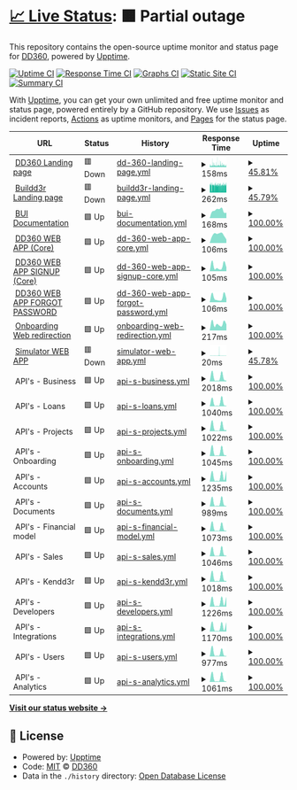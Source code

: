 # [📈 Live Status](https://demo.upptime.js.org): <!--live status--> **🟧 Partial outage**

This repository contains the open-source uptime monitor and status page for [DD360](https://dd360.mx), powered by [Upptime](https://github.com/upptime/upptime).

[![Uptime CI](https://github.com/dd3tech/status_page/workflows/Uptime%20CI/badge.svg)](https://github.com/dd3tech/status_page/actions?query=workflow%3A%22Uptime+CI%22)
[![Response Time CI](https://github.com/dd3tech/status_page/workflows/Response%20Time%20CI/badge.svg)](https://github.com/dd3tech/status_page/actions?query=workflow%3A%22Response+Time+CI%22)
[![Graphs CI](https://github.com/dd3tech/status_page/workflows/Graphs%20CI/badge.svg)](https://github.com/dd3tech/status_page/actions?query=workflow%3A%22Graphs+CI%22)
[![Static Site CI](https://github.com/dd3tech/status_page/workflows/Static%20Site%20CI/badge.svg)](https://github.com/dd3tech/status_page/actions?query=workflow%3A%22Static+Site+CI%22)
[![Summary CI](https://github.com/dd3tech/status_page/workflows/Summary%20CI/badge.svg)](https://github.com/dd3tech/status_page/actions?query=workflow%3A%22Summary+CI%22)

With [Upptime](https://upptime.js.org), you can get your own unlimited and free uptime monitor and status page, powered entirely by a GitHub repository. We use [Issues](https://github.com/dd3tech/status_page/issues) as incident reports, [Actions](https://github.com/dd3tech/status_page/actions) as uptime monitors, and [Pages](https://demo.upptime.js.org) for the status page.

<!--start: status pages-->
<!-- This summary is generated by Upptime (https://github.com/upptime/upptime) -->
<!-- Do not edit this manually, your changes will be overwritten -->
<!-- prettier-ignore -->
| URL | Status | History | Response Time | Uptime |
| --- | ------ | ------- | ------------- | ------ |
| <img alt="" src="https://icons.duckduckgo.com/ip3/dd360.mx.ico" height="13"> [DD360 Landing page](https://dd360.mx) | 🟥 Down | [dd-360-landing-page.yml](https://github.com/dd3tech/status-page/commits/HEAD/history/dd-360-landing-page.yml) | <details><summary><img alt="Response time graph" src="./graphs/dd-360-landing-page/response-time-week.png" height="20"> 158ms</summary><br><a href="https://status.dd360.mx/history/dd-360-landing-page"><img alt="Response time 138" src="https://img.shields.io/endpoint?url=https%3A%2F%2Fraw.githubusercontent.com%2Fdd3tech%2Fstatus-page%2FHEAD%2Fapi%2Fdd-360-landing-page%2Fresponse-time.json"></a><br><a href="https://status.dd360.mx/history/dd-360-landing-page"><img alt="24-hour response time 163" src="https://img.shields.io/endpoint?url=https%3A%2F%2Fraw.githubusercontent.com%2Fdd3tech%2Fstatus-page%2FHEAD%2Fapi%2Fdd-360-landing-page%2Fresponse-time-day.json"></a><br><a href="https://status.dd360.mx/history/dd-360-landing-page"><img alt="7-day response time 158" src="https://img.shields.io/endpoint?url=https%3A%2F%2Fraw.githubusercontent.com%2Fdd3tech%2Fstatus-page%2FHEAD%2Fapi%2Fdd-360-landing-page%2Fresponse-time-week.json"></a><br><a href="https://status.dd360.mx/history/dd-360-landing-page"><img alt="30-day response time 147" src="https://img.shields.io/endpoint?url=https%3A%2F%2Fraw.githubusercontent.com%2Fdd3tech%2Fstatus-page%2FHEAD%2Fapi%2Fdd-360-landing-page%2Fresponse-time-month.json"></a><br><a href="https://status.dd360.mx/history/dd-360-landing-page"><img alt="1-year response time 139" src="https://img.shields.io/endpoint?url=https%3A%2F%2Fraw.githubusercontent.com%2Fdd3tech%2Fstatus-page%2FHEAD%2Fapi%2Fdd-360-landing-page%2Fresponse-time-year.json"></a></details> | <details><summary><a href="https://status.dd360.mx/history/dd-360-landing-page">45.81%</a></summary><a href="https://status.dd360.mx/history/dd-360-landing-page"><img alt="All-time uptime 99.32%" src="https://img.shields.io/endpoint?url=https%3A%2F%2Fraw.githubusercontent.com%2Fdd3tech%2Fstatus-page%2FHEAD%2Fapi%2Fdd-360-landing-page%2Fuptime.json"></a><br><a href="https://status.dd360.mx/history/dd-360-landing-page"><img alt="24-hour uptime 22.58%" src="https://img.shields.io/endpoint?url=https%3A%2F%2Fraw.githubusercontent.com%2Fdd3tech%2Fstatus-page%2FHEAD%2Fapi%2Fdd-360-landing-page%2Fuptime-day.json"></a><br><a href="https://status.dd360.mx/history/dd-360-landing-page"><img alt="7-day uptime 45.81%" src="https://img.shields.io/endpoint?url=https%3A%2F%2Fraw.githubusercontent.com%2Fdd3tech%2Fstatus-page%2FHEAD%2Fapi%2Fdd-360-landing-page%2Fuptime-week.json"></a><br><a href="https://status.dd360.mx/history/dd-360-landing-page"><img alt="30-day uptime 87.53%" src="https://img.shields.io/endpoint?url=https%3A%2F%2Fraw.githubusercontent.com%2Fdd3tech%2Fstatus-page%2FHEAD%2Fapi%2Fdd-360-landing-page%2Fuptime-month.json"></a><br><a href="https://status.dd360.mx/history/dd-360-landing-page"><img alt="1-year uptime 98.96%" src="https://img.shields.io/endpoint?url=https%3A%2F%2Fraw.githubusercontent.com%2Fdd3tech%2Fstatus-page%2FHEAD%2Fapi%2Fdd-360-landing-page%2Fuptime-year.json"></a></details>
| <img alt="" src="https://icons.duckduckgo.com/ip3/dd360.mx.ico" height="13"> [Buildd3r Landing page](https://dd360.mx/platform) | 🟥 Down | [buildd3r-landing-page.yml](https://github.com/dd3tech/status-page/commits/HEAD/history/buildd3r-landing-page.yml) | <details><summary><img alt="Response time graph" src="./graphs/buildd3r-landing-page/response-time-week.png" height="20"> 262ms</summary><br><a href="https://status.dd360.mx/history/buildd3r-landing-page"><img alt="Response time 234" src="https://img.shields.io/endpoint?url=https%3A%2F%2Fraw.githubusercontent.com%2Fdd3tech%2Fstatus-page%2FHEAD%2Fapi%2Fbuildd3r-landing-page%2Fresponse-time.json"></a><br><a href="https://status.dd360.mx/history/buildd3r-landing-page"><img alt="24-hour response time 236" src="https://img.shields.io/endpoint?url=https%3A%2F%2Fraw.githubusercontent.com%2Fdd3tech%2Fstatus-page%2FHEAD%2Fapi%2Fbuildd3r-landing-page%2Fresponse-time-day.json"></a><br><a href="https://status.dd360.mx/history/buildd3r-landing-page"><img alt="7-day response time 262" src="https://img.shields.io/endpoint?url=https%3A%2F%2Fraw.githubusercontent.com%2Fdd3tech%2Fstatus-page%2FHEAD%2Fapi%2Fbuildd3r-landing-page%2Fresponse-time-week.json"></a><br><a href="https://status.dd360.mx/history/buildd3r-landing-page"><img alt="30-day response time 261" src="https://img.shields.io/endpoint?url=https%3A%2F%2Fraw.githubusercontent.com%2Fdd3tech%2Fstatus-page%2FHEAD%2Fapi%2Fbuildd3r-landing-page%2Fresponse-time-month.json"></a><br><a href="https://status.dd360.mx/history/buildd3r-landing-page"><img alt="1-year response time 239" src="https://img.shields.io/endpoint?url=https%3A%2F%2Fraw.githubusercontent.com%2Fdd3tech%2Fstatus-page%2FHEAD%2Fapi%2Fbuildd3r-landing-page%2Fresponse-time-year.json"></a></details> | <details><summary><a href="https://status.dd360.mx/history/buildd3r-landing-page">45.79%</a></summary><a href="https://status.dd360.mx/history/buildd3r-landing-page"><img alt="All-time uptime 99.32%" src="https://img.shields.io/endpoint?url=https%3A%2F%2Fraw.githubusercontent.com%2Fdd3tech%2Fstatus-page%2FHEAD%2Fapi%2Fbuildd3r-landing-page%2Fuptime.json"></a><br><a href="https://status.dd360.mx/history/buildd3r-landing-page"><img alt="24-hour uptime 22.56%" src="https://img.shields.io/endpoint?url=https%3A%2F%2Fraw.githubusercontent.com%2Fdd3tech%2Fstatus-page%2FHEAD%2Fapi%2Fbuildd3r-landing-page%2Fuptime-day.json"></a><br><a href="https://status.dd360.mx/history/buildd3r-landing-page"><img alt="7-day uptime 45.79%" src="https://img.shields.io/endpoint?url=https%3A%2F%2Fraw.githubusercontent.com%2Fdd3tech%2Fstatus-page%2FHEAD%2Fapi%2Fbuildd3r-landing-page%2Fuptime-week.json"></a><br><a href="https://status.dd360.mx/history/buildd3r-landing-page"><img alt="30-day uptime 87.53%" src="https://img.shields.io/endpoint?url=https%3A%2F%2Fraw.githubusercontent.com%2Fdd3tech%2Fstatus-page%2FHEAD%2Fapi%2Fbuildd3r-landing-page%2Fuptime-month.json"></a><br><a href="https://status.dd360.mx/history/buildd3r-landing-page"><img alt="1-year uptime 98.96%" src="https://img.shields.io/endpoint?url=https%3A%2F%2Fraw.githubusercontent.com%2Fdd3tech%2Fstatus-page%2FHEAD%2Fapi%2Fbuildd3r-landing-page%2Fuptime-year.json"></a></details>
| <img alt="" src="https://icons.duckduckgo.com/ip3/bui.dd360.mx.ico" height="13"> [BUI Documentation](https://bui.dd360.mx) | 🟩 Up | [bui-documentation.yml](https://github.com/dd3tech/status-page/commits/HEAD/history/bui-documentation.yml) | <details><summary><img alt="Response time graph" src="./graphs/bui-documentation/response-time-week.png" height="20"> 168ms</summary><br><a href="https://status.dd360.mx/history/bui-documentation"><img alt="Response time 213" src="https://img.shields.io/endpoint?url=https%3A%2F%2Fraw.githubusercontent.com%2Fdd3tech%2Fstatus-page%2FHEAD%2Fapi%2Fbui-documentation%2Fresponse-time.json"></a><br><a href="https://status.dd360.mx/history/bui-documentation"><img alt="24-hour response time 200" src="https://img.shields.io/endpoint?url=https%3A%2F%2Fraw.githubusercontent.com%2Fdd3tech%2Fstatus-page%2FHEAD%2Fapi%2Fbui-documentation%2Fresponse-time-day.json"></a><br><a href="https://status.dd360.mx/history/bui-documentation"><img alt="7-day response time 168" src="https://img.shields.io/endpoint?url=https%3A%2F%2Fraw.githubusercontent.com%2Fdd3tech%2Fstatus-page%2FHEAD%2Fapi%2Fbui-documentation%2Fresponse-time-week.json"></a><br><a href="https://status.dd360.mx/history/bui-documentation"><img alt="30-day response time 165" src="https://img.shields.io/endpoint?url=https%3A%2F%2Fraw.githubusercontent.com%2Fdd3tech%2Fstatus-page%2FHEAD%2Fapi%2Fbui-documentation%2Fresponse-time-month.json"></a><br><a href="https://status.dd360.mx/history/bui-documentation"><img alt="1-year response time 220" src="https://img.shields.io/endpoint?url=https%3A%2F%2Fraw.githubusercontent.com%2Fdd3tech%2Fstatus-page%2FHEAD%2Fapi%2Fbui-documentation%2Fresponse-time-year.json"></a></details> | <details><summary><a href="https://status.dd360.mx/history/bui-documentation">100.00%</a></summary><a href="https://status.dd360.mx/history/bui-documentation"><img alt="All-time uptime 99.99%" src="https://img.shields.io/endpoint?url=https%3A%2F%2Fraw.githubusercontent.com%2Fdd3tech%2Fstatus-page%2FHEAD%2Fapi%2Fbui-documentation%2Fuptime.json"></a><br><a href="https://status.dd360.mx/history/bui-documentation"><img alt="24-hour uptime 100.00%" src="https://img.shields.io/endpoint?url=https%3A%2F%2Fraw.githubusercontent.com%2Fdd3tech%2Fstatus-page%2FHEAD%2Fapi%2Fbui-documentation%2Fuptime-day.json"></a><br><a href="https://status.dd360.mx/history/bui-documentation"><img alt="7-day uptime 100.00%" src="https://img.shields.io/endpoint?url=https%3A%2F%2Fraw.githubusercontent.com%2Fdd3tech%2Fstatus-page%2FHEAD%2Fapi%2Fbui-documentation%2Fuptime-week.json"></a><br><a href="https://status.dd360.mx/history/bui-documentation"><img alt="30-day uptime 100.00%" src="https://img.shields.io/endpoint?url=https%3A%2F%2Fraw.githubusercontent.com%2Fdd3tech%2Fstatus-page%2FHEAD%2Fapi%2Fbui-documentation%2Fuptime-month.json"></a><br><a href="https://status.dd360.mx/history/bui-documentation"><img alt="1-year uptime 100.00%" src="https://img.shields.io/endpoint?url=https%3A%2F%2Fraw.githubusercontent.com%2Fdd3tech%2Fstatus-page%2FHEAD%2Fapi%2Fbui-documentation%2Fuptime-year.json"></a></details>
| <img alt="" src="https://icons.duckduckgo.com/ip3/app.dd360.mx.ico" height="13"> [DD360 WEB APP (Core)](https://app.dd360.mx) | 🟩 Up | [dd-360-web-app-core.yml](https://github.com/dd3tech/status-page/commits/HEAD/history/dd-360-web-app-core.yml) | <details><summary><img alt="Response time graph" src="./graphs/dd-360-web-app-core/response-time-week.png" height="20"> 106ms</summary><br><a href="https://status.dd360.mx/history/dd-360-web-app-core"><img alt="Response time 123" src="https://img.shields.io/endpoint?url=https%3A%2F%2Fraw.githubusercontent.com%2Fdd3tech%2Fstatus-page%2FHEAD%2Fapi%2Fdd-360-web-app-core%2Fresponse-time.json"></a><br><a href="https://status.dd360.mx/history/dd-360-web-app-core"><img alt="24-hour response time 99" src="https://img.shields.io/endpoint?url=https%3A%2F%2Fraw.githubusercontent.com%2Fdd3tech%2Fstatus-page%2FHEAD%2Fapi%2Fdd-360-web-app-core%2Fresponse-time-day.json"></a><br><a href="https://status.dd360.mx/history/dd-360-web-app-core"><img alt="7-day response time 106" src="https://img.shields.io/endpoint?url=https%3A%2F%2Fraw.githubusercontent.com%2Fdd3tech%2Fstatus-page%2FHEAD%2Fapi%2Fdd-360-web-app-core%2Fresponse-time-week.json"></a><br><a href="https://status.dd360.mx/history/dd-360-web-app-core"><img alt="30-day response time 117" src="https://img.shields.io/endpoint?url=https%3A%2F%2Fraw.githubusercontent.com%2Fdd3tech%2Fstatus-page%2FHEAD%2Fapi%2Fdd-360-web-app-core%2Fresponse-time-month.json"></a><br><a href="https://status.dd360.mx/history/dd-360-web-app-core"><img alt="1-year response time 113" src="https://img.shields.io/endpoint?url=https%3A%2F%2Fraw.githubusercontent.com%2Fdd3tech%2Fstatus-page%2FHEAD%2Fapi%2Fdd-360-web-app-core%2Fresponse-time-year.json"></a></details> | <details><summary><a href="https://status.dd360.mx/history/dd-360-web-app-core">100.00%</a></summary><a href="https://status.dd360.mx/history/dd-360-web-app-core"><img alt="All-time uptime 100.00%" src="https://img.shields.io/endpoint?url=https%3A%2F%2Fraw.githubusercontent.com%2Fdd3tech%2Fstatus-page%2FHEAD%2Fapi%2Fdd-360-web-app-core%2Fuptime.json"></a><br><a href="https://status.dd360.mx/history/dd-360-web-app-core"><img alt="24-hour uptime 100.00%" src="https://img.shields.io/endpoint?url=https%3A%2F%2Fraw.githubusercontent.com%2Fdd3tech%2Fstatus-page%2FHEAD%2Fapi%2Fdd-360-web-app-core%2Fuptime-day.json"></a><br><a href="https://status.dd360.mx/history/dd-360-web-app-core"><img alt="7-day uptime 100.00%" src="https://img.shields.io/endpoint?url=https%3A%2F%2Fraw.githubusercontent.com%2Fdd3tech%2Fstatus-page%2FHEAD%2Fapi%2Fdd-360-web-app-core%2Fuptime-week.json"></a><br><a href="https://status.dd360.mx/history/dd-360-web-app-core"><img alt="30-day uptime 100.00%" src="https://img.shields.io/endpoint?url=https%3A%2F%2Fraw.githubusercontent.com%2Fdd3tech%2Fstatus-page%2FHEAD%2Fapi%2Fdd-360-web-app-core%2Fuptime-month.json"></a><br><a href="https://status.dd360.mx/history/dd-360-web-app-core"><img alt="1-year uptime 99.99%" src="https://img.shields.io/endpoint?url=https%3A%2F%2Fraw.githubusercontent.com%2Fdd3tech%2Fstatus-page%2FHEAD%2Fapi%2Fdd-360-web-app-core%2Fuptime-year.json"></a></details>
| <img alt="" src="https://icons.duckduckgo.com/ip3/app.dd360.mx.ico" height="13"> [DD360 WEB APP SIGNUP (Core)](https://app.dd360.mx/auth/signup) | 🟩 Up | [dd-360-web-app-signup-core.yml](https://github.com/dd3tech/status-page/commits/HEAD/history/dd-360-web-app-signup-core.yml) | <details><summary><img alt="Response time graph" src="./graphs/dd-360-web-app-signup-core/response-time-week.png" height="20"> 105ms</summary><br><a href="https://status.dd360.mx/history/dd-360-web-app-signup-core"><img alt="Response time 142" src="https://img.shields.io/endpoint?url=https%3A%2F%2Fraw.githubusercontent.com%2Fdd3tech%2Fstatus-page%2FHEAD%2Fapi%2Fdd-360-web-app-signup-core%2Fresponse-time.json"></a><br><a href="https://status.dd360.mx/history/dd-360-web-app-signup-core"><img alt="24-hour response time 217" src="https://img.shields.io/endpoint?url=https%3A%2F%2Fraw.githubusercontent.com%2Fdd3tech%2Fstatus-page%2FHEAD%2Fapi%2Fdd-360-web-app-signup-core%2Fresponse-time-day.json"></a><br><a href="https://status.dd360.mx/history/dd-360-web-app-signup-core"><img alt="7-day response time 105" src="https://img.shields.io/endpoint?url=https%3A%2F%2Fraw.githubusercontent.com%2Fdd3tech%2Fstatus-page%2FHEAD%2Fapi%2Fdd-360-web-app-signup-core%2Fresponse-time-week.json"></a><br><a href="https://status.dd360.mx/history/dd-360-web-app-signup-core"><img alt="30-day response time 115" src="https://img.shields.io/endpoint?url=https%3A%2F%2Fraw.githubusercontent.com%2Fdd3tech%2Fstatus-page%2FHEAD%2Fapi%2Fdd-360-web-app-signup-core%2Fresponse-time-month.json"></a><br><a href="https://status.dd360.mx/history/dd-360-web-app-signup-core"><img alt="1-year response time 142" src="https://img.shields.io/endpoint?url=https%3A%2F%2Fraw.githubusercontent.com%2Fdd3tech%2Fstatus-page%2FHEAD%2Fapi%2Fdd-360-web-app-signup-core%2Fresponse-time-year.json"></a></details> | <details><summary><a href="https://status.dd360.mx/history/dd-360-web-app-signup-core">100.00%</a></summary><a href="https://status.dd360.mx/history/dd-360-web-app-signup-core"><img alt="All-time uptime 99.99%" src="https://img.shields.io/endpoint?url=https%3A%2F%2Fraw.githubusercontent.com%2Fdd3tech%2Fstatus-page%2FHEAD%2Fapi%2Fdd-360-web-app-signup-core%2Fuptime.json"></a><br><a href="https://status.dd360.mx/history/dd-360-web-app-signup-core"><img alt="24-hour uptime 100.00%" src="https://img.shields.io/endpoint?url=https%3A%2F%2Fraw.githubusercontent.com%2Fdd3tech%2Fstatus-page%2FHEAD%2Fapi%2Fdd-360-web-app-signup-core%2Fuptime-day.json"></a><br><a href="https://status.dd360.mx/history/dd-360-web-app-signup-core"><img alt="7-day uptime 100.00%" src="https://img.shields.io/endpoint?url=https%3A%2F%2Fraw.githubusercontent.com%2Fdd3tech%2Fstatus-page%2FHEAD%2Fapi%2Fdd-360-web-app-signup-core%2Fuptime-week.json"></a><br><a href="https://status.dd360.mx/history/dd-360-web-app-signup-core"><img alt="30-day uptime 100.00%" src="https://img.shields.io/endpoint?url=https%3A%2F%2Fraw.githubusercontent.com%2Fdd3tech%2Fstatus-page%2FHEAD%2Fapi%2Fdd-360-web-app-signup-core%2Fuptime-month.json"></a><br><a href="https://status.dd360.mx/history/dd-360-web-app-signup-core"><img alt="1-year uptime 99.99%" src="https://img.shields.io/endpoint?url=https%3A%2F%2Fraw.githubusercontent.com%2Fdd3tech%2Fstatus-page%2FHEAD%2Fapi%2Fdd-360-web-app-signup-core%2Fuptime-year.json"></a></details>
| <img alt="" src="https://icons.duckduckgo.com/ip3/app.dd360.mx.ico" height="13"> [DD360 WEB APP FORGOT PASSWORD](https://app.dd360.mx/auth/forgot-password) | 🟩 Up | [dd-360-web-app-forgot-password.yml](https://github.com/dd3tech/status-page/commits/HEAD/history/dd-360-web-app-forgot-password.yml) | <details><summary><img alt="Response time graph" src="./graphs/dd-360-web-app-forgot-password/response-time-week.png" height="20"> 106ms</summary><br><a href="https://status.dd360.mx/history/dd-360-web-app-forgot-password"><img alt="Response time 131" src="https://img.shields.io/endpoint?url=https%3A%2F%2Fraw.githubusercontent.com%2Fdd3tech%2Fstatus-page%2FHEAD%2Fapi%2Fdd-360-web-app-forgot-password%2Fresponse-time.json"></a><br><a href="https://status.dd360.mx/history/dd-360-web-app-forgot-password"><img alt="24-hour response time 214" src="https://img.shields.io/endpoint?url=https%3A%2F%2Fraw.githubusercontent.com%2Fdd3tech%2Fstatus-page%2FHEAD%2Fapi%2Fdd-360-web-app-forgot-password%2Fresponse-time-day.json"></a><br><a href="https://status.dd360.mx/history/dd-360-web-app-forgot-password"><img alt="7-day response time 106" src="https://img.shields.io/endpoint?url=https%3A%2F%2Fraw.githubusercontent.com%2Fdd3tech%2Fstatus-page%2FHEAD%2Fapi%2Fdd-360-web-app-forgot-password%2Fresponse-time-week.json"></a><br><a href="https://status.dd360.mx/history/dd-360-web-app-forgot-password"><img alt="30-day response time 89" src="https://img.shields.io/endpoint?url=https%3A%2F%2Fraw.githubusercontent.com%2Fdd3tech%2Fstatus-page%2FHEAD%2Fapi%2Fdd-360-web-app-forgot-password%2Fresponse-time-month.json"></a><br><a href="https://status.dd360.mx/history/dd-360-web-app-forgot-password"><img alt="1-year response time 131" src="https://img.shields.io/endpoint?url=https%3A%2F%2Fraw.githubusercontent.com%2Fdd3tech%2Fstatus-page%2FHEAD%2Fapi%2Fdd-360-web-app-forgot-password%2Fresponse-time-year.json"></a></details> | <details><summary><a href="https://status.dd360.mx/history/dd-360-web-app-forgot-password">100.00%</a></summary><a href="https://status.dd360.mx/history/dd-360-web-app-forgot-password"><img alt="All-time uptime 99.99%" src="https://img.shields.io/endpoint?url=https%3A%2F%2Fraw.githubusercontent.com%2Fdd3tech%2Fstatus-page%2FHEAD%2Fapi%2Fdd-360-web-app-forgot-password%2Fuptime.json"></a><br><a href="https://status.dd360.mx/history/dd-360-web-app-forgot-password"><img alt="24-hour uptime 100.00%" src="https://img.shields.io/endpoint?url=https%3A%2F%2Fraw.githubusercontent.com%2Fdd3tech%2Fstatus-page%2FHEAD%2Fapi%2Fdd-360-web-app-forgot-password%2Fuptime-day.json"></a><br><a href="https://status.dd360.mx/history/dd-360-web-app-forgot-password"><img alt="7-day uptime 100.00%" src="https://img.shields.io/endpoint?url=https%3A%2F%2Fraw.githubusercontent.com%2Fdd3tech%2Fstatus-page%2FHEAD%2Fapi%2Fdd-360-web-app-forgot-password%2Fuptime-week.json"></a><br><a href="https://status.dd360.mx/history/dd-360-web-app-forgot-password"><img alt="30-day uptime 100.00%" src="https://img.shields.io/endpoint?url=https%3A%2F%2Fraw.githubusercontent.com%2Fdd3tech%2Fstatus-page%2FHEAD%2Fapi%2Fdd-360-web-app-forgot-password%2Fuptime-month.json"></a><br><a href="https://status.dd360.mx/history/dd-360-web-app-forgot-password"><img alt="1-year uptime 99.99%" src="https://img.shields.io/endpoint?url=https%3A%2F%2Fraw.githubusercontent.com%2Fdd3tech%2Fstatus-page%2FHEAD%2Fapi%2Fdd-360-web-app-forgot-password%2Fuptime-year.json"></a></details>
| <img alt="" src="https://icons.duckduckgo.com/ip3/onboarding.dd360.mx.ico" height="13"> [Onboarding Web redirection](https://onboarding.dd360.mx) | 🟩 Up | [onboarding-web-redirection.yml](https://github.com/dd3tech/status-page/commits/HEAD/history/onboarding-web-redirection.yml) | <details><summary><img alt="Response time graph" src="./graphs/onboarding-web-redirection/response-time-week.png" height="20"> 217ms</summary><br><a href="https://status.dd360.mx/history/onboarding-web-redirection"><img alt="Response time 236" src="https://img.shields.io/endpoint?url=https%3A%2F%2Fraw.githubusercontent.com%2Fdd3tech%2Fstatus-page%2FHEAD%2Fapi%2Fonboarding-web-redirection%2Fresponse-time.json"></a><br><a href="https://status.dd360.mx/history/onboarding-web-redirection"><img alt="24-hour response time 330" src="https://img.shields.io/endpoint?url=https%3A%2F%2Fraw.githubusercontent.com%2Fdd3tech%2Fstatus-page%2FHEAD%2Fapi%2Fonboarding-web-redirection%2Fresponse-time-day.json"></a><br><a href="https://status.dd360.mx/history/onboarding-web-redirection"><img alt="7-day response time 217" src="https://img.shields.io/endpoint?url=https%3A%2F%2Fraw.githubusercontent.com%2Fdd3tech%2Fstatus-page%2FHEAD%2Fapi%2Fonboarding-web-redirection%2Fresponse-time-week.json"></a><br><a href="https://status.dd360.mx/history/onboarding-web-redirection"><img alt="30-day response time 210" src="https://img.shields.io/endpoint?url=https%3A%2F%2Fraw.githubusercontent.com%2Fdd3tech%2Fstatus-page%2FHEAD%2Fapi%2Fonboarding-web-redirection%2Fresponse-time-month.json"></a><br><a href="https://status.dd360.mx/history/onboarding-web-redirection"><img alt="1-year response time 236" src="https://img.shields.io/endpoint?url=https%3A%2F%2Fraw.githubusercontent.com%2Fdd3tech%2Fstatus-page%2FHEAD%2Fapi%2Fonboarding-web-redirection%2Fresponse-time-year.json"></a></details> | <details><summary><a href="https://status.dd360.mx/history/onboarding-web-redirection">100.00%</a></summary><a href="https://status.dd360.mx/history/onboarding-web-redirection"><img alt="All-time uptime 100.00%" src="https://img.shields.io/endpoint?url=https%3A%2F%2Fraw.githubusercontent.com%2Fdd3tech%2Fstatus-page%2FHEAD%2Fapi%2Fonboarding-web-redirection%2Fuptime.json"></a><br><a href="https://status.dd360.mx/history/onboarding-web-redirection"><img alt="24-hour uptime 100.00%" src="https://img.shields.io/endpoint?url=https%3A%2F%2Fraw.githubusercontent.com%2Fdd3tech%2Fstatus-page%2FHEAD%2Fapi%2Fonboarding-web-redirection%2Fuptime-day.json"></a><br><a href="https://status.dd360.mx/history/onboarding-web-redirection"><img alt="7-day uptime 100.00%" src="https://img.shields.io/endpoint?url=https%3A%2F%2Fraw.githubusercontent.com%2Fdd3tech%2Fstatus-page%2FHEAD%2Fapi%2Fonboarding-web-redirection%2Fuptime-week.json"></a><br><a href="https://status.dd360.mx/history/onboarding-web-redirection"><img alt="30-day uptime 100.00%" src="https://img.shields.io/endpoint?url=https%3A%2F%2Fraw.githubusercontent.com%2Fdd3tech%2Fstatus-page%2FHEAD%2Fapi%2Fonboarding-web-redirection%2Fuptime-month.json"></a><br><a href="https://status.dd360.mx/history/onboarding-web-redirection"><img alt="1-year uptime 100.00%" src="https://img.shields.io/endpoint?url=https%3A%2F%2Fraw.githubusercontent.com%2Fdd3tech%2Fstatus-page%2FHEAD%2Fapi%2Fonboarding-web-redirection%2Fuptime-year.json"></a></details>
| <img alt="" src="https://icons.duckduckgo.com/ip3/dd360.mx.ico" height="13"> [Simulator WEB APP](https://dd360.mx/simulator) | 🟥 Down | [simulator-web-app.yml](https://github.com/dd3tech/status-page/commits/HEAD/history/simulator-web-app.yml) | <details><summary><img alt="Response time graph" src="./graphs/simulator-web-app/response-time-week.png" height="20"> 20ms</summary><br><a href="https://status.dd360.mx/history/simulator-web-app"><img alt="Response time 13" src="https://img.shields.io/endpoint?url=https%3A%2F%2Fraw.githubusercontent.com%2Fdd3tech%2Fstatus-page%2FHEAD%2Fapi%2Fsimulator-web-app%2Fresponse-time.json"></a><br><a href="https://status.dd360.mx/history/simulator-web-app"><img alt="24-hour response time 44" src="https://img.shields.io/endpoint?url=https%3A%2F%2Fraw.githubusercontent.com%2Fdd3tech%2Fstatus-page%2FHEAD%2Fapi%2Fsimulator-web-app%2Fresponse-time-day.json"></a><br><a href="https://status.dd360.mx/history/simulator-web-app"><img alt="7-day response time 20" src="https://img.shields.io/endpoint?url=https%3A%2F%2Fraw.githubusercontent.com%2Fdd3tech%2Fstatus-page%2FHEAD%2Fapi%2Fsimulator-web-app%2Fresponse-time-week.json"></a><br><a href="https://status.dd360.mx/history/simulator-web-app"><img alt="30-day response time 15" src="https://img.shields.io/endpoint?url=https%3A%2F%2Fraw.githubusercontent.com%2Fdd3tech%2Fstatus-page%2FHEAD%2Fapi%2Fsimulator-web-app%2Fresponse-time-month.json"></a><br><a href="https://status.dd360.mx/history/simulator-web-app"><img alt="1-year response time 13" src="https://img.shields.io/endpoint?url=https%3A%2F%2Fraw.githubusercontent.com%2Fdd3tech%2Fstatus-page%2FHEAD%2Fapi%2Fsimulator-web-app%2Fresponse-time-year.json"></a></details> | <details><summary><a href="https://status.dd360.mx/history/simulator-web-app">45.78%</a></summary><a href="https://status.dd360.mx/history/simulator-web-app"><img alt="All-time uptime 98.45%" src="https://img.shields.io/endpoint?url=https%3A%2F%2Fraw.githubusercontent.com%2Fdd3tech%2Fstatus-page%2FHEAD%2Fapi%2Fsimulator-web-app%2Fuptime.json"></a><br><a href="https://status.dd360.mx/history/simulator-web-app"><img alt="24-hour uptime 22.57%" src="https://img.shields.io/endpoint?url=https%3A%2F%2Fraw.githubusercontent.com%2Fdd3tech%2Fstatus-page%2FHEAD%2Fapi%2Fsimulator-web-app%2Fuptime-day.json"></a><br><a href="https://status.dd360.mx/history/simulator-web-app"><img alt="7-day uptime 45.78%" src="https://img.shields.io/endpoint?url=https%3A%2F%2Fraw.githubusercontent.com%2Fdd3tech%2Fstatus-page%2FHEAD%2Fapi%2Fsimulator-web-app%2Fuptime-week.json"></a><br><a href="https://status.dd360.mx/history/simulator-web-app"><img alt="30-day uptime 87.52%" src="https://img.shields.io/endpoint?url=https%3A%2F%2Fraw.githubusercontent.com%2Fdd3tech%2Fstatus-page%2FHEAD%2Fapi%2Fsimulator-web-app%2Fuptime-month.json"></a><br><a href="https://status.dd360.mx/history/simulator-web-app"><img alt="1-year uptime 98.45%" src="https://img.shields.io/endpoint?url=https%3A%2F%2Fraw.githubusercontent.com%2Fdd3tech%2Fstatus-page%2FHEAD%2Fapi%2Fsimulator-web-app%2Fuptime-year.json"></a></details>
| <img alt="" src="https://icons.duckduckgo.com/ip3/null.ico" height="13"> API's - Business | 🟩 Up | [api-s-business.yml](https://github.com/dd3tech/status-page/commits/HEAD/history/api-s-business.yml) | <details><summary><img alt="Response time graph" src="./graphs/api-s-business/response-time-week.png" height="20"> 2018ms</summary><br><a href="https://status.dd360.mx/history/api-s-business"><img alt="Response time 2196" src="https://img.shields.io/endpoint?url=https%3A%2F%2Fraw.githubusercontent.com%2Fdd3tech%2Fstatus-page%2FHEAD%2Fapi%2Fapi-s-business%2Fresponse-time.json"></a><br><a href="https://status.dd360.mx/history/api-s-business"><img alt="24-hour response time 2846" src="https://img.shields.io/endpoint?url=https%3A%2F%2Fraw.githubusercontent.com%2Fdd3tech%2Fstatus-page%2FHEAD%2Fapi%2Fapi-s-business%2Fresponse-time-day.json"></a><br><a href="https://status.dd360.mx/history/api-s-business"><img alt="7-day response time 2018" src="https://img.shields.io/endpoint?url=https%3A%2F%2Fraw.githubusercontent.com%2Fdd3tech%2Fstatus-page%2FHEAD%2Fapi%2Fapi-s-business%2Fresponse-time-week.json"></a><br><a href="https://status.dd360.mx/history/api-s-business"><img alt="30-day response time 1283" src="https://img.shields.io/endpoint?url=https%3A%2F%2Fraw.githubusercontent.com%2Fdd3tech%2Fstatus-page%2FHEAD%2Fapi%2Fapi-s-business%2Fresponse-time-month.json"></a><br><a href="https://status.dd360.mx/history/api-s-business"><img alt="1-year response time 2153" src="https://img.shields.io/endpoint?url=https%3A%2F%2Fraw.githubusercontent.com%2Fdd3tech%2Fstatus-page%2FHEAD%2Fapi%2Fapi-s-business%2Fresponse-time-year.json"></a></details> | <details><summary><a href="https://status.dd360.mx/history/api-s-business">100.00%</a></summary><a href="https://status.dd360.mx/history/api-s-business"><img alt="All-time uptime 99.87%" src="https://img.shields.io/endpoint?url=https%3A%2F%2Fraw.githubusercontent.com%2Fdd3tech%2Fstatus-page%2FHEAD%2Fapi%2Fapi-s-business%2Fuptime.json"></a><br><a href="https://status.dd360.mx/history/api-s-business"><img alt="24-hour uptime 100.00%" src="https://img.shields.io/endpoint?url=https%3A%2F%2Fraw.githubusercontent.com%2Fdd3tech%2Fstatus-page%2FHEAD%2Fapi%2Fapi-s-business%2Fuptime-day.json"></a><br><a href="https://status.dd360.mx/history/api-s-business"><img alt="7-day uptime 100.00%" src="https://img.shields.io/endpoint?url=https%3A%2F%2Fraw.githubusercontent.com%2Fdd3tech%2Fstatus-page%2FHEAD%2Fapi%2Fapi-s-business%2Fuptime-week.json"></a><br><a href="https://status.dd360.mx/history/api-s-business"><img alt="30-day uptime 100.00%" src="https://img.shields.io/endpoint?url=https%3A%2F%2Fraw.githubusercontent.com%2Fdd3tech%2Fstatus-page%2FHEAD%2Fapi%2Fapi-s-business%2Fuptime-month.json"></a><br><a href="https://status.dd360.mx/history/api-s-business"><img alt="1-year uptime 100.00%" src="https://img.shields.io/endpoint?url=https%3A%2F%2Fraw.githubusercontent.com%2Fdd3tech%2Fstatus-page%2FHEAD%2Fapi%2Fapi-s-business%2Fuptime-year.json"></a></details>
| <img alt="" src="https://icons.duckduckgo.com/ip3/null.ico" height="13"> API's - Loans | 🟩 Up | [api-s-loans.yml](https://github.com/dd3tech/status-page/commits/HEAD/history/api-s-loans.yml) | <details><summary><img alt="Response time graph" src="./graphs/api-s-loans/response-time-week.png" height="20"> 1040ms</summary><br><a href="https://status.dd360.mx/history/api-s-loans"><img alt="Response time 1211" src="https://img.shields.io/endpoint?url=https%3A%2F%2Fraw.githubusercontent.com%2Fdd3tech%2Fstatus-page%2FHEAD%2Fapi%2Fapi-s-loans%2Fresponse-time.json"></a><br><a href="https://status.dd360.mx/history/api-s-loans"><img alt="24-hour response time 1380" src="https://img.shields.io/endpoint?url=https%3A%2F%2Fraw.githubusercontent.com%2Fdd3tech%2Fstatus-page%2FHEAD%2Fapi%2Fapi-s-loans%2Fresponse-time-day.json"></a><br><a href="https://status.dd360.mx/history/api-s-loans"><img alt="7-day response time 1040" src="https://img.shields.io/endpoint?url=https%3A%2F%2Fraw.githubusercontent.com%2Fdd3tech%2Fstatus-page%2FHEAD%2Fapi%2Fapi-s-loans%2Fresponse-time-week.json"></a><br><a href="https://status.dd360.mx/history/api-s-loans"><img alt="30-day response time 689" src="https://img.shields.io/endpoint?url=https%3A%2F%2Fraw.githubusercontent.com%2Fdd3tech%2Fstatus-page%2FHEAD%2Fapi%2Fapi-s-loans%2Fresponse-time-month.json"></a><br><a href="https://status.dd360.mx/history/api-s-loans"><img alt="1-year response time 1144" src="https://img.shields.io/endpoint?url=https%3A%2F%2Fraw.githubusercontent.com%2Fdd3tech%2Fstatus-page%2FHEAD%2Fapi%2Fapi-s-loans%2Fresponse-time-year.json"></a></details> | <details><summary><a href="https://status.dd360.mx/history/api-s-loans">100.00%</a></summary><a href="https://status.dd360.mx/history/api-s-loans"><img alt="All-time uptime 98.08%" src="https://img.shields.io/endpoint?url=https%3A%2F%2Fraw.githubusercontent.com%2Fdd3tech%2Fstatus-page%2FHEAD%2Fapi%2Fapi-s-loans%2Fuptime.json"></a><br><a href="https://status.dd360.mx/history/api-s-loans"><img alt="24-hour uptime 100.00%" src="https://img.shields.io/endpoint?url=https%3A%2F%2Fraw.githubusercontent.com%2Fdd3tech%2Fstatus-page%2FHEAD%2Fapi%2Fapi-s-loans%2Fuptime-day.json"></a><br><a href="https://status.dd360.mx/history/api-s-loans"><img alt="7-day uptime 100.00%" src="https://img.shields.io/endpoint?url=https%3A%2F%2Fraw.githubusercontent.com%2Fdd3tech%2Fstatus-page%2FHEAD%2Fapi%2Fapi-s-loans%2Fuptime-week.json"></a><br><a href="https://status.dd360.mx/history/api-s-loans"><img alt="30-day uptime 100.00%" src="https://img.shields.io/endpoint?url=https%3A%2F%2Fraw.githubusercontent.com%2Fdd3tech%2Fstatus-page%2FHEAD%2Fapi%2Fapi-s-loans%2Fuptime-month.json"></a><br><a href="https://status.dd360.mx/history/api-s-loans"><img alt="1-year uptime 97.26%" src="https://img.shields.io/endpoint?url=https%3A%2F%2Fraw.githubusercontent.com%2Fdd3tech%2Fstatus-page%2FHEAD%2Fapi%2Fapi-s-loans%2Fuptime-year.json"></a></details>
| <img alt="" src="https://icons.duckduckgo.com/ip3/null.ico" height="13"> API's - Projects | 🟩 Up | [api-s-projects.yml](https://github.com/dd3tech/status-page/commits/HEAD/history/api-s-projects.yml) | <details><summary><img alt="Response time graph" src="./graphs/api-s-projects/response-time-week.png" height="20"> 1022ms</summary><br><a href="https://status.dd360.mx/history/api-s-projects"><img alt="Response time 1202" src="https://img.shields.io/endpoint?url=https%3A%2F%2Fraw.githubusercontent.com%2Fdd3tech%2Fstatus-page%2FHEAD%2Fapi%2Fapi-s-projects%2Fresponse-time.json"></a><br><a href="https://status.dd360.mx/history/api-s-projects"><img alt="24-hour response time 1536" src="https://img.shields.io/endpoint?url=https%3A%2F%2Fraw.githubusercontent.com%2Fdd3tech%2Fstatus-page%2FHEAD%2Fapi%2Fapi-s-projects%2Fresponse-time-day.json"></a><br><a href="https://status.dd360.mx/history/api-s-projects"><img alt="7-day response time 1022" src="https://img.shields.io/endpoint?url=https%3A%2F%2Fraw.githubusercontent.com%2Fdd3tech%2Fstatus-page%2FHEAD%2Fapi%2Fapi-s-projects%2Fresponse-time-week.json"></a><br><a href="https://status.dd360.mx/history/api-s-projects"><img alt="30-day response time 726" src="https://img.shields.io/endpoint?url=https%3A%2F%2Fraw.githubusercontent.com%2Fdd3tech%2Fstatus-page%2FHEAD%2Fapi%2Fapi-s-projects%2Fresponse-time-month.json"></a><br><a href="https://status.dd360.mx/history/api-s-projects"><img alt="1-year response time 1127" src="https://img.shields.io/endpoint?url=https%3A%2F%2Fraw.githubusercontent.com%2Fdd3tech%2Fstatus-page%2FHEAD%2Fapi%2Fapi-s-projects%2Fresponse-time-year.json"></a></details> | <details><summary><a href="https://status.dd360.mx/history/api-s-projects">100.00%</a></summary><a href="https://status.dd360.mx/history/api-s-projects"><img alt="All-time uptime 98.08%" src="https://img.shields.io/endpoint?url=https%3A%2F%2Fraw.githubusercontent.com%2Fdd3tech%2Fstatus-page%2FHEAD%2Fapi%2Fapi-s-projects%2Fuptime.json"></a><br><a href="https://status.dd360.mx/history/api-s-projects"><img alt="24-hour uptime 100.00%" src="https://img.shields.io/endpoint?url=https%3A%2F%2Fraw.githubusercontent.com%2Fdd3tech%2Fstatus-page%2FHEAD%2Fapi%2Fapi-s-projects%2Fuptime-day.json"></a><br><a href="https://status.dd360.mx/history/api-s-projects"><img alt="7-day uptime 100.00%" src="https://img.shields.io/endpoint?url=https%3A%2F%2Fraw.githubusercontent.com%2Fdd3tech%2Fstatus-page%2FHEAD%2Fapi%2Fapi-s-projects%2Fuptime-week.json"></a><br><a href="https://status.dd360.mx/history/api-s-projects"><img alt="30-day uptime 100.00%" src="https://img.shields.io/endpoint?url=https%3A%2F%2Fraw.githubusercontent.com%2Fdd3tech%2Fstatus-page%2FHEAD%2Fapi%2Fapi-s-projects%2Fuptime-month.json"></a><br><a href="https://status.dd360.mx/history/api-s-projects"><img alt="1-year uptime 97.26%" src="https://img.shields.io/endpoint?url=https%3A%2F%2Fraw.githubusercontent.com%2Fdd3tech%2Fstatus-page%2FHEAD%2Fapi%2Fapi-s-projects%2Fuptime-year.json"></a></details>
| <img alt="" src="https://icons.duckduckgo.com/ip3/null.ico" height="13"> API's - Onboarding | 🟩 Up | [api-s-onboarding.yml](https://github.com/dd3tech/status-page/commits/HEAD/history/api-s-onboarding.yml) | <details><summary><img alt="Response time graph" src="./graphs/api-s-onboarding/response-time-week.png" height="20"> 1045ms</summary><br><a href="https://status.dd360.mx/history/api-s-onboarding"><img alt="Response time 1185" src="https://img.shields.io/endpoint?url=https%3A%2F%2Fraw.githubusercontent.com%2Fdd3tech%2Fstatus-page%2FHEAD%2Fapi%2Fapi-s-onboarding%2Fresponse-time.json"></a><br><a href="https://status.dd360.mx/history/api-s-onboarding"><img alt="24-hour response time 1501" src="https://img.shields.io/endpoint?url=https%3A%2F%2Fraw.githubusercontent.com%2Fdd3tech%2Fstatus-page%2FHEAD%2Fapi%2Fapi-s-onboarding%2Fresponse-time-day.json"></a><br><a href="https://status.dd360.mx/history/api-s-onboarding"><img alt="7-day response time 1045" src="https://img.shields.io/endpoint?url=https%3A%2F%2Fraw.githubusercontent.com%2Fdd3tech%2Fstatus-page%2FHEAD%2Fapi%2Fapi-s-onboarding%2Fresponse-time-week.json"></a><br><a href="https://status.dd360.mx/history/api-s-onboarding"><img alt="30-day response time 776" src="https://img.shields.io/endpoint?url=https%3A%2F%2Fraw.githubusercontent.com%2Fdd3tech%2Fstatus-page%2FHEAD%2Fapi%2Fapi-s-onboarding%2Fresponse-time-month.json"></a><br><a href="https://status.dd360.mx/history/api-s-onboarding"><img alt="1-year response time 1122" src="https://img.shields.io/endpoint?url=https%3A%2F%2Fraw.githubusercontent.com%2Fdd3tech%2Fstatus-page%2FHEAD%2Fapi%2Fapi-s-onboarding%2Fresponse-time-year.json"></a></details> | <details><summary><a href="https://status.dd360.mx/history/api-s-onboarding">100.00%</a></summary><a href="https://status.dd360.mx/history/api-s-onboarding"><img alt="All-time uptime 99.86%" src="https://img.shields.io/endpoint?url=https%3A%2F%2Fraw.githubusercontent.com%2Fdd3tech%2Fstatus-page%2FHEAD%2Fapi%2Fapi-s-onboarding%2Fuptime.json"></a><br><a href="https://status.dd360.mx/history/api-s-onboarding"><img alt="24-hour uptime 100.00%" src="https://img.shields.io/endpoint?url=https%3A%2F%2Fraw.githubusercontent.com%2Fdd3tech%2Fstatus-page%2FHEAD%2Fapi%2Fapi-s-onboarding%2Fuptime-day.json"></a><br><a href="https://status.dd360.mx/history/api-s-onboarding"><img alt="7-day uptime 100.00%" src="https://img.shields.io/endpoint?url=https%3A%2F%2Fraw.githubusercontent.com%2Fdd3tech%2Fstatus-page%2FHEAD%2Fapi%2Fapi-s-onboarding%2Fuptime-week.json"></a><br><a href="https://status.dd360.mx/history/api-s-onboarding"><img alt="30-day uptime 100.00%" src="https://img.shields.io/endpoint?url=https%3A%2F%2Fraw.githubusercontent.com%2Fdd3tech%2Fstatus-page%2FHEAD%2Fapi%2Fapi-s-onboarding%2Fuptime-month.json"></a><br><a href="https://status.dd360.mx/history/api-s-onboarding"><img alt="1-year uptime 100.00%" src="https://img.shields.io/endpoint?url=https%3A%2F%2Fraw.githubusercontent.com%2Fdd3tech%2Fstatus-page%2FHEAD%2Fapi%2Fapi-s-onboarding%2Fuptime-year.json"></a></details>
| <img alt="" src="https://icons.duckduckgo.com/ip3/null.ico" height="13"> API's - Accounts | 🟩 Up | [api-s-accounts.yml](https://github.com/dd3tech/status-page/commits/HEAD/history/api-s-accounts.yml) | <details><summary><img alt="Response time graph" src="./graphs/api-s-accounts/response-time-week.png" height="20"> 1235ms</summary><br><a href="https://status.dd360.mx/history/api-s-accounts"><img alt="Response time 1088" src="https://img.shields.io/endpoint?url=https%3A%2F%2Fraw.githubusercontent.com%2Fdd3tech%2Fstatus-page%2FHEAD%2Fapi%2Fapi-s-accounts%2Fresponse-time.json"></a><br><a href="https://status.dd360.mx/history/api-s-accounts"><img alt="24-hour response time 1522" src="https://img.shields.io/endpoint?url=https%3A%2F%2Fraw.githubusercontent.com%2Fdd3tech%2Fstatus-page%2FHEAD%2Fapi%2Fapi-s-accounts%2Fresponse-time-day.json"></a><br><a href="https://status.dd360.mx/history/api-s-accounts"><img alt="7-day response time 1235" src="https://img.shields.io/endpoint?url=https%3A%2F%2Fraw.githubusercontent.com%2Fdd3tech%2Fstatus-page%2FHEAD%2Fapi%2Fapi-s-accounts%2Fresponse-time-week.json"></a><br><a href="https://status.dd360.mx/history/api-s-accounts"><img alt="30-day response time 719" src="https://img.shields.io/endpoint?url=https%3A%2F%2Fraw.githubusercontent.com%2Fdd3tech%2Fstatus-page%2FHEAD%2Fapi%2Fapi-s-accounts%2Fresponse-time-month.json"></a><br><a href="https://status.dd360.mx/history/api-s-accounts"><img alt="1-year response time 1002" src="https://img.shields.io/endpoint?url=https%3A%2F%2Fraw.githubusercontent.com%2Fdd3tech%2Fstatus-page%2FHEAD%2Fapi%2Fapi-s-accounts%2Fresponse-time-year.json"></a></details> | <details><summary><a href="https://status.dd360.mx/history/api-s-accounts">100.00%</a></summary><a href="https://status.dd360.mx/history/api-s-accounts"><img alt="All-time uptime 99.88%" src="https://img.shields.io/endpoint?url=https%3A%2F%2Fraw.githubusercontent.com%2Fdd3tech%2Fstatus-page%2FHEAD%2Fapi%2Fapi-s-accounts%2Fuptime.json"></a><br><a href="https://status.dd360.mx/history/api-s-accounts"><img alt="24-hour uptime 100.00%" src="https://img.shields.io/endpoint?url=https%3A%2F%2Fraw.githubusercontent.com%2Fdd3tech%2Fstatus-page%2FHEAD%2Fapi%2Fapi-s-accounts%2Fuptime-day.json"></a><br><a href="https://status.dd360.mx/history/api-s-accounts"><img alt="7-day uptime 100.00%" src="https://img.shields.io/endpoint?url=https%3A%2F%2Fraw.githubusercontent.com%2Fdd3tech%2Fstatus-page%2FHEAD%2Fapi%2Fapi-s-accounts%2Fuptime-week.json"></a><br><a href="https://status.dd360.mx/history/api-s-accounts"><img alt="30-day uptime 100.00%" src="https://img.shields.io/endpoint?url=https%3A%2F%2Fraw.githubusercontent.com%2Fdd3tech%2Fstatus-page%2FHEAD%2Fapi%2Fapi-s-accounts%2Fuptime-month.json"></a><br><a href="https://status.dd360.mx/history/api-s-accounts"><img alt="1-year uptime 100.00%" src="https://img.shields.io/endpoint?url=https%3A%2F%2Fraw.githubusercontent.com%2Fdd3tech%2Fstatus-page%2FHEAD%2Fapi%2Fapi-s-accounts%2Fuptime-year.json"></a></details>
| <img alt="" src="https://icons.duckduckgo.com/ip3/null.ico" height="13"> API's - Documents | 🟩 Up | [api-s-documents.yml](https://github.com/dd3tech/status-page/commits/HEAD/history/api-s-documents.yml) | <details><summary><img alt="Response time graph" src="./graphs/api-s-documents/response-time-week.png" height="20"> 989ms</summary><br><a href="https://status.dd360.mx/history/api-s-documents"><img alt="Response time 1195" src="https://img.shields.io/endpoint?url=https%3A%2F%2Fraw.githubusercontent.com%2Fdd3tech%2Fstatus-page%2FHEAD%2Fapi%2Fapi-s-documents%2Fresponse-time.json"></a><br><a href="https://status.dd360.mx/history/api-s-documents"><img alt="24-hour response time 1482" src="https://img.shields.io/endpoint?url=https%3A%2F%2Fraw.githubusercontent.com%2Fdd3tech%2Fstatus-page%2FHEAD%2Fapi%2Fapi-s-documents%2Fresponse-time-day.json"></a><br><a href="https://status.dd360.mx/history/api-s-documents"><img alt="7-day response time 989" src="https://img.shields.io/endpoint?url=https%3A%2F%2Fraw.githubusercontent.com%2Fdd3tech%2Fstatus-page%2FHEAD%2Fapi%2Fapi-s-documents%2Fresponse-time-week.json"></a><br><a href="https://status.dd360.mx/history/api-s-documents"><img alt="30-day response time 701" src="https://img.shields.io/endpoint?url=https%3A%2F%2Fraw.githubusercontent.com%2Fdd3tech%2Fstatus-page%2FHEAD%2Fapi%2Fapi-s-documents%2Fresponse-time-month.json"></a><br><a href="https://status.dd360.mx/history/api-s-documents"><img alt="1-year response time 1132" src="https://img.shields.io/endpoint?url=https%3A%2F%2Fraw.githubusercontent.com%2Fdd3tech%2Fstatus-page%2FHEAD%2Fapi%2Fapi-s-documents%2Fresponse-time-year.json"></a></details> | <details><summary><a href="https://status.dd360.mx/history/api-s-documents">100.00%</a></summary><a href="https://status.dd360.mx/history/api-s-documents"><img alt="All-time uptime 98.08%" src="https://img.shields.io/endpoint?url=https%3A%2F%2Fraw.githubusercontent.com%2Fdd3tech%2Fstatus-page%2FHEAD%2Fapi%2Fapi-s-documents%2Fuptime.json"></a><br><a href="https://status.dd360.mx/history/api-s-documents"><img alt="24-hour uptime 100.00%" src="https://img.shields.io/endpoint?url=https%3A%2F%2Fraw.githubusercontent.com%2Fdd3tech%2Fstatus-page%2FHEAD%2Fapi%2Fapi-s-documents%2Fuptime-day.json"></a><br><a href="https://status.dd360.mx/history/api-s-documents"><img alt="7-day uptime 100.00%" src="https://img.shields.io/endpoint?url=https%3A%2F%2Fraw.githubusercontent.com%2Fdd3tech%2Fstatus-page%2FHEAD%2Fapi%2Fapi-s-documents%2Fuptime-week.json"></a><br><a href="https://status.dd360.mx/history/api-s-documents"><img alt="30-day uptime 100.00%" src="https://img.shields.io/endpoint?url=https%3A%2F%2Fraw.githubusercontent.com%2Fdd3tech%2Fstatus-page%2FHEAD%2Fapi%2Fapi-s-documents%2Fuptime-month.json"></a><br><a href="https://status.dd360.mx/history/api-s-documents"><img alt="1-year uptime 97.26%" src="https://img.shields.io/endpoint?url=https%3A%2F%2Fraw.githubusercontent.com%2Fdd3tech%2Fstatus-page%2FHEAD%2Fapi%2Fapi-s-documents%2Fuptime-year.json"></a></details>
| <img alt="" src="https://icons.duckduckgo.com/ip3/null.ico" height="13"> API's - Financial model | 🟩 Up | [api-s-financial-model.yml](https://github.com/dd3tech/status-page/commits/HEAD/history/api-s-financial-model.yml) | <details><summary><img alt="Response time graph" src="./graphs/api-s-financial-model/response-time-week.png" height="20"> 1073ms</summary><br><a href="https://status.dd360.mx/history/api-s-financial-model"><img alt="Response time 1201" src="https://img.shields.io/endpoint?url=https%3A%2F%2Fraw.githubusercontent.com%2Fdd3tech%2Fstatus-page%2FHEAD%2Fapi%2Fapi-s-financial-model%2Fresponse-time.json"></a><br><a href="https://status.dd360.mx/history/api-s-financial-model"><img alt="24-hour response time 1779" src="https://img.shields.io/endpoint?url=https%3A%2F%2Fraw.githubusercontent.com%2Fdd3tech%2Fstatus-page%2FHEAD%2Fapi%2Fapi-s-financial-model%2Fresponse-time-day.json"></a><br><a href="https://status.dd360.mx/history/api-s-financial-model"><img alt="7-day response time 1073" src="https://img.shields.io/endpoint?url=https%3A%2F%2Fraw.githubusercontent.com%2Fdd3tech%2Fstatus-page%2FHEAD%2Fapi%2Fapi-s-financial-model%2Fresponse-time-week.json"></a><br><a href="https://status.dd360.mx/history/api-s-financial-model"><img alt="30-day response time 731" src="https://img.shields.io/endpoint?url=https%3A%2F%2Fraw.githubusercontent.com%2Fdd3tech%2Fstatus-page%2FHEAD%2Fapi%2Fapi-s-financial-model%2Fresponse-time-month.json"></a><br><a href="https://status.dd360.mx/history/api-s-financial-model"><img alt="1-year response time 1139" src="https://img.shields.io/endpoint?url=https%3A%2F%2Fraw.githubusercontent.com%2Fdd3tech%2Fstatus-page%2FHEAD%2Fapi%2Fapi-s-financial-model%2Fresponse-time-year.json"></a></details> | <details><summary><a href="https://status.dd360.mx/history/api-s-financial-model">100.00%</a></summary><a href="https://status.dd360.mx/history/api-s-financial-model"><img alt="All-time uptime 98.08%" src="https://img.shields.io/endpoint?url=https%3A%2F%2Fraw.githubusercontent.com%2Fdd3tech%2Fstatus-page%2FHEAD%2Fapi%2Fapi-s-financial-model%2Fuptime.json"></a><br><a href="https://status.dd360.mx/history/api-s-financial-model"><img alt="24-hour uptime 100.00%" src="https://img.shields.io/endpoint?url=https%3A%2F%2Fraw.githubusercontent.com%2Fdd3tech%2Fstatus-page%2FHEAD%2Fapi%2Fapi-s-financial-model%2Fuptime-day.json"></a><br><a href="https://status.dd360.mx/history/api-s-financial-model"><img alt="7-day uptime 100.00%" src="https://img.shields.io/endpoint?url=https%3A%2F%2Fraw.githubusercontent.com%2Fdd3tech%2Fstatus-page%2FHEAD%2Fapi%2Fapi-s-financial-model%2Fuptime-week.json"></a><br><a href="https://status.dd360.mx/history/api-s-financial-model"><img alt="30-day uptime 100.00%" src="https://img.shields.io/endpoint?url=https%3A%2F%2Fraw.githubusercontent.com%2Fdd3tech%2Fstatus-page%2FHEAD%2Fapi%2Fapi-s-financial-model%2Fuptime-month.json"></a><br><a href="https://status.dd360.mx/history/api-s-financial-model"><img alt="1-year uptime 97.26%" src="https://img.shields.io/endpoint?url=https%3A%2F%2Fraw.githubusercontent.com%2Fdd3tech%2Fstatus-page%2FHEAD%2Fapi%2Fapi-s-financial-model%2Fuptime-year.json"></a></details>
| <img alt="" src="https://icons.duckduckgo.com/ip3/null.ico" height="13"> API's - Sales | 🟩 Up | [api-s-sales.yml](https://github.com/dd3tech/status-page/commits/HEAD/history/api-s-sales.yml) | <details><summary><img alt="Response time graph" src="./graphs/api-s-sales/response-time-week.png" height="20"> 1046ms</summary><br><a href="https://status.dd360.mx/history/api-s-sales"><img alt="Response time 665" src="https://img.shields.io/endpoint?url=https%3A%2F%2Fraw.githubusercontent.com%2Fdd3tech%2Fstatus-page%2FHEAD%2Fapi%2Fapi-s-sales%2Fresponse-time.json"></a><br><a href="https://status.dd360.mx/history/api-s-sales"><img alt="24-hour response time 1378" src="https://img.shields.io/endpoint?url=https%3A%2F%2Fraw.githubusercontent.com%2Fdd3tech%2Fstatus-page%2FHEAD%2Fapi%2Fapi-s-sales%2Fresponse-time-day.json"></a><br><a href="https://status.dd360.mx/history/api-s-sales"><img alt="7-day response time 1046" src="https://img.shields.io/endpoint?url=https%3A%2F%2Fraw.githubusercontent.com%2Fdd3tech%2Fstatus-page%2FHEAD%2Fapi%2Fapi-s-sales%2Fresponse-time-week.json"></a><br><a href="https://status.dd360.mx/history/api-s-sales"><img alt="30-day response time 724" src="https://img.shields.io/endpoint?url=https%3A%2F%2Fraw.githubusercontent.com%2Fdd3tech%2Fstatus-page%2FHEAD%2Fapi%2Fapi-s-sales%2Fresponse-time-month.json"></a><br><a href="https://status.dd360.mx/history/api-s-sales"><img alt="1-year response time 665" src="https://img.shields.io/endpoint?url=https%3A%2F%2Fraw.githubusercontent.com%2Fdd3tech%2Fstatus-page%2FHEAD%2Fapi%2Fapi-s-sales%2Fresponse-time-year.json"></a></details> | <details><summary><a href="https://status.dd360.mx/history/api-s-sales">100.00%</a></summary><a href="https://status.dd360.mx/history/api-s-sales"><img alt="All-time uptime 100.00%" src="https://img.shields.io/endpoint?url=https%3A%2F%2Fraw.githubusercontent.com%2Fdd3tech%2Fstatus-page%2FHEAD%2Fapi%2Fapi-s-sales%2Fuptime.json"></a><br><a href="https://status.dd360.mx/history/api-s-sales"><img alt="24-hour uptime 100.00%" src="https://img.shields.io/endpoint?url=https%3A%2F%2Fraw.githubusercontent.com%2Fdd3tech%2Fstatus-page%2FHEAD%2Fapi%2Fapi-s-sales%2Fuptime-day.json"></a><br><a href="https://status.dd360.mx/history/api-s-sales"><img alt="7-day uptime 100.00%" src="https://img.shields.io/endpoint?url=https%3A%2F%2Fraw.githubusercontent.com%2Fdd3tech%2Fstatus-page%2FHEAD%2Fapi%2Fapi-s-sales%2Fuptime-week.json"></a><br><a href="https://status.dd360.mx/history/api-s-sales"><img alt="30-day uptime 100.00%" src="https://img.shields.io/endpoint?url=https%3A%2F%2Fraw.githubusercontent.com%2Fdd3tech%2Fstatus-page%2FHEAD%2Fapi%2Fapi-s-sales%2Fuptime-month.json"></a><br><a href="https://status.dd360.mx/history/api-s-sales"><img alt="1-year uptime 100.00%" src="https://img.shields.io/endpoint?url=https%3A%2F%2Fraw.githubusercontent.com%2Fdd3tech%2Fstatus-page%2FHEAD%2Fapi%2Fapi-s-sales%2Fuptime-year.json"></a></details>
| <img alt="" src="https://icons.duckduckgo.com/ip3/null.ico" height="13"> API's - Kendd3r | 🟩 Up | [api-s-kendd3r.yml](https://github.com/dd3tech/status-page/commits/HEAD/history/api-s-kendd3r.yml) | <details><summary><img alt="Response time graph" src="./graphs/api-s-kendd3r/response-time-week.png" height="20"> 1018ms</summary><br><a href="https://status.dd360.mx/history/api-s-kendd3r"><img alt="Response time 992" src="https://img.shields.io/endpoint?url=https%3A%2F%2Fraw.githubusercontent.com%2Fdd3tech%2Fstatus-page%2FHEAD%2Fapi%2Fapi-s-kendd3r%2Fresponse-time.json"></a><br><a href="https://status.dd360.mx/history/api-s-kendd3r"><img alt="24-hour response time 1371" src="https://img.shields.io/endpoint?url=https%3A%2F%2Fraw.githubusercontent.com%2Fdd3tech%2Fstatus-page%2FHEAD%2Fapi%2Fapi-s-kendd3r%2Fresponse-time-day.json"></a><br><a href="https://status.dd360.mx/history/api-s-kendd3r"><img alt="7-day response time 1018" src="https://img.shields.io/endpoint?url=https%3A%2F%2Fraw.githubusercontent.com%2Fdd3tech%2Fstatus-page%2FHEAD%2Fapi%2Fapi-s-kendd3r%2Fresponse-time-week.json"></a><br><a href="https://status.dd360.mx/history/api-s-kendd3r"><img alt="30-day response time 678" src="https://img.shields.io/endpoint?url=https%3A%2F%2Fraw.githubusercontent.com%2Fdd3tech%2Fstatus-page%2FHEAD%2Fapi%2Fapi-s-kendd3r%2Fresponse-time-month.json"></a><br><a href="https://status.dd360.mx/history/api-s-kendd3r"><img alt="1-year response time 992" src="https://img.shields.io/endpoint?url=https%3A%2F%2Fraw.githubusercontent.com%2Fdd3tech%2Fstatus-page%2FHEAD%2Fapi%2Fapi-s-kendd3r%2Fresponse-time-year.json"></a></details> | <details><summary><a href="https://status.dd360.mx/history/api-s-kendd3r">100.00%</a></summary><a href="https://status.dd360.mx/history/api-s-kendd3r"><img alt="All-time uptime 100.00%" src="https://img.shields.io/endpoint?url=https%3A%2F%2Fraw.githubusercontent.com%2Fdd3tech%2Fstatus-page%2FHEAD%2Fapi%2Fapi-s-kendd3r%2Fuptime.json"></a><br><a href="https://status.dd360.mx/history/api-s-kendd3r"><img alt="24-hour uptime 100.00%" src="https://img.shields.io/endpoint?url=https%3A%2F%2Fraw.githubusercontent.com%2Fdd3tech%2Fstatus-page%2FHEAD%2Fapi%2Fapi-s-kendd3r%2Fuptime-day.json"></a><br><a href="https://status.dd360.mx/history/api-s-kendd3r"><img alt="7-day uptime 100.00%" src="https://img.shields.io/endpoint?url=https%3A%2F%2Fraw.githubusercontent.com%2Fdd3tech%2Fstatus-page%2FHEAD%2Fapi%2Fapi-s-kendd3r%2Fuptime-week.json"></a><br><a href="https://status.dd360.mx/history/api-s-kendd3r"><img alt="30-day uptime 100.00%" src="https://img.shields.io/endpoint?url=https%3A%2F%2Fraw.githubusercontent.com%2Fdd3tech%2Fstatus-page%2FHEAD%2Fapi%2Fapi-s-kendd3r%2Fuptime-month.json"></a><br><a href="https://status.dd360.mx/history/api-s-kendd3r"><img alt="1-year uptime 100.00%" src="https://img.shields.io/endpoint?url=https%3A%2F%2Fraw.githubusercontent.com%2Fdd3tech%2Fstatus-page%2FHEAD%2Fapi%2Fapi-s-kendd3r%2Fuptime-year.json"></a></details>
| <img alt="" src="https://icons.duckduckgo.com/ip3/null.ico" height="13"> API's - Developers | 🟩 Up | [api-s-developers.yml](https://github.com/dd3tech/status-page/commits/HEAD/history/api-s-developers.yml) | <details><summary><img alt="Response time graph" src="./graphs/api-s-developers/response-time-week.png" height="20"> 1226ms</summary><br><a href="https://status.dd360.mx/history/api-s-developers"><img alt="Response time 1181" src="https://img.shields.io/endpoint?url=https%3A%2F%2Fraw.githubusercontent.com%2Fdd3tech%2Fstatus-page%2FHEAD%2Fapi%2Fapi-s-developers%2Fresponse-time.json"></a><br><a href="https://status.dd360.mx/history/api-s-developers"><img alt="24-hour response time 1320" src="https://img.shields.io/endpoint?url=https%3A%2F%2Fraw.githubusercontent.com%2Fdd3tech%2Fstatus-page%2FHEAD%2Fapi%2Fapi-s-developers%2Fresponse-time-day.json"></a><br><a href="https://status.dd360.mx/history/api-s-developers"><img alt="7-day response time 1226" src="https://img.shields.io/endpoint?url=https%3A%2F%2Fraw.githubusercontent.com%2Fdd3tech%2Fstatus-page%2FHEAD%2Fapi%2Fapi-s-developers%2Fresponse-time-week.json"></a><br><a href="https://status.dd360.mx/history/api-s-developers"><img alt="30-day response time 734" src="https://img.shields.io/endpoint?url=https%3A%2F%2Fraw.githubusercontent.com%2Fdd3tech%2Fstatus-page%2FHEAD%2Fapi%2Fapi-s-developers%2Fresponse-time-month.json"></a><br><a href="https://status.dd360.mx/history/api-s-developers"><img alt="1-year response time 1113" src="https://img.shields.io/endpoint?url=https%3A%2F%2Fraw.githubusercontent.com%2Fdd3tech%2Fstatus-page%2FHEAD%2Fapi%2Fapi-s-developers%2Fresponse-time-year.json"></a></details> | <details><summary><a href="https://status.dd360.mx/history/api-s-developers">100.00%</a></summary><a href="https://status.dd360.mx/history/api-s-developers"><img alt="All-time uptime 99.88%" src="https://img.shields.io/endpoint?url=https%3A%2F%2Fraw.githubusercontent.com%2Fdd3tech%2Fstatus-page%2FHEAD%2Fapi%2Fapi-s-developers%2Fuptime.json"></a><br><a href="https://status.dd360.mx/history/api-s-developers"><img alt="24-hour uptime 100.00%" src="https://img.shields.io/endpoint?url=https%3A%2F%2Fraw.githubusercontent.com%2Fdd3tech%2Fstatus-page%2FHEAD%2Fapi%2Fapi-s-developers%2Fuptime-day.json"></a><br><a href="https://status.dd360.mx/history/api-s-developers"><img alt="7-day uptime 100.00%" src="https://img.shields.io/endpoint?url=https%3A%2F%2Fraw.githubusercontent.com%2Fdd3tech%2Fstatus-page%2FHEAD%2Fapi%2Fapi-s-developers%2Fuptime-week.json"></a><br><a href="https://status.dd360.mx/history/api-s-developers"><img alt="30-day uptime 100.00%" src="https://img.shields.io/endpoint?url=https%3A%2F%2Fraw.githubusercontent.com%2Fdd3tech%2Fstatus-page%2FHEAD%2Fapi%2Fapi-s-developers%2Fuptime-month.json"></a><br><a href="https://status.dd360.mx/history/api-s-developers"><img alt="1-year uptime 100.00%" src="https://img.shields.io/endpoint?url=https%3A%2F%2Fraw.githubusercontent.com%2Fdd3tech%2Fstatus-page%2FHEAD%2Fapi%2Fapi-s-developers%2Fuptime-year.json"></a></details>
| <img alt="" src="https://icons.duckduckgo.com/ip3/null.ico" height="13"> API's - Integrations | 🟩 Up | [api-s-integrations.yml](https://github.com/dd3tech/status-page/commits/HEAD/history/api-s-integrations.yml) | <details><summary><img alt="Response time graph" src="./graphs/api-s-integrations/response-time-week.png" height="20"> 1170ms</summary><br><a href="https://status.dd360.mx/history/api-s-integrations"><img alt="Response time 1184" src="https://img.shields.io/endpoint?url=https%3A%2F%2Fraw.githubusercontent.com%2Fdd3tech%2Fstatus-page%2FHEAD%2Fapi%2Fapi-s-integrations%2Fresponse-time.json"></a><br><a href="https://status.dd360.mx/history/api-s-integrations"><img alt="24-hour response time 1286" src="https://img.shields.io/endpoint?url=https%3A%2F%2Fraw.githubusercontent.com%2Fdd3tech%2Fstatus-page%2FHEAD%2Fapi%2Fapi-s-integrations%2Fresponse-time-day.json"></a><br><a href="https://status.dd360.mx/history/api-s-integrations"><img alt="7-day response time 1170" src="https://img.shields.io/endpoint?url=https%3A%2F%2Fraw.githubusercontent.com%2Fdd3tech%2Fstatus-page%2FHEAD%2Fapi%2Fapi-s-integrations%2Fresponse-time-week.json"></a><br><a href="https://status.dd360.mx/history/api-s-integrations"><img alt="30-day response time 711" src="https://img.shields.io/endpoint?url=https%3A%2F%2Fraw.githubusercontent.com%2Fdd3tech%2Fstatus-page%2FHEAD%2Fapi%2Fapi-s-integrations%2Fresponse-time-month.json"></a><br><a href="https://status.dd360.mx/history/api-s-integrations"><img alt="1-year response time 1136" src="https://img.shields.io/endpoint?url=https%3A%2F%2Fraw.githubusercontent.com%2Fdd3tech%2Fstatus-page%2FHEAD%2Fapi%2Fapi-s-integrations%2Fresponse-time-year.json"></a></details> | <details><summary><a href="https://status.dd360.mx/history/api-s-integrations">100.00%</a></summary><a href="https://status.dd360.mx/history/api-s-integrations"><img alt="All-time uptime 99.88%" src="https://img.shields.io/endpoint?url=https%3A%2F%2Fraw.githubusercontent.com%2Fdd3tech%2Fstatus-page%2FHEAD%2Fapi%2Fapi-s-integrations%2Fuptime.json"></a><br><a href="https://status.dd360.mx/history/api-s-integrations"><img alt="24-hour uptime 100.00%" src="https://img.shields.io/endpoint?url=https%3A%2F%2Fraw.githubusercontent.com%2Fdd3tech%2Fstatus-page%2FHEAD%2Fapi%2Fapi-s-integrations%2Fuptime-day.json"></a><br><a href="https://status.dd360.mx/history/api-s-integrations"><img alt="7-day uptime 100.00%" src="https://img.shields.io/endpoint?url=https%3A%2F%2Fraw.githubusercontent.com%2Fdd3tech%2Fstatus-page%2FHEAD%2Fapi%2Fapi-s-integrations%2Fuptime-week.json"></a><br><a href="https://status.dd360.mx/history/api-s-integrations"><img alt="30-day uptime 100.00%" src="https://img.shields.io/endpoint?url=https%3A%2F%2Fraw.githubusercontent.com%2Fdd3tech%2Fstatus-page%2FHEAD%2Fapi%2Fapi-s-integrations%2Fuptime-month.json"></a><br><a href="https://status.dd360.mx/history/api-s-integrations"><img alt="1-year uptime 100.00%" src="https://img.shields.io/endpoint?url=https%3A%2F%2Fraw.githubusercontent.com%2Fdd3tech%2Fstatus-page%2FHEAD%2Fapi%2Fapi-s-integrations%2Fuptime-year.json"></a></details>
| <img alt="" src="https://icons.duckduckgo.com/ip3/null.ico" height="13"> API's - Users | 🟩 Up | [api-s-users.yml](https://github.com/dd3tech/status-page/commits/HEAD/history/api-s-users.yml) | <details><summary><img alt="Response time graph" src="./graphs/api-s-users/response-time-week.png" height="20"> 977ms</summary><br><a href="https://status.dd360.mx/history/api-s-users"><img alt="Response time 1156" src="https://img.shields.io/endpoint?url=https%3A%2F%2Fraw.githubusercontent.com%2Fdd3tech%2Fstatus-page%2FHEAD%2Fapi%2Fapi-s-users%2Fresponse-time.json"></a><br><a href="https://status.dd360.mx/history/api-s-users"><img alt="24-hour response time 1424" src="https://img.shields.io/endpoint?url=https%3A%2F%2Fraw.githubusercontent.com%2Fdd3tech%2Fstatus-page%2FHEAD%2Fapi%2Fapi-s-users%2Fresponse-time-day.json"></a><br><a href="https://status.dd360.mx/history/api-s-users"><img alt="7-day response time 977" src="https://img.shields.io/endpoint?url=https%3A%2F%2Fraw.githubusercontent.com%2Fdd3tech%2Fstatus-page%2FHEAD%2Fapi%2Fapi-s-users%2Fresponse-time-week.json"></a><br><a href="https://status.dd360.mx/history/api-s-users"><img alt="30-day response time 663" src="https://img.shields.io/endpoint?url=https%3A%2F%2Fraw.githubusercontent.com%2Fdd3tech%2Fstatus-page%2FHEAD%2Fapi%2Fapi-s-users%2Fresponse-time-month.json"></a><br><a href="https://status.dd360.mx/history/api-s-users"><img alt="1-year response time 1098" src="https://img.shields.io/endpoint?url=https%3A%2F%2Fraw.githubusercontent.com%2Fdd3tech%2Fstatus-page%2FHEAD%2Fapi%2Fapi-s-users%2Fresponse-time-year.json"></a></details> | <details><summary><a href="https://status.dd360.mx/history/api-s-users">100.00%</a></summary><a href="https://status.dd360.mx/history/api-s-users"><img alt="All-time uptime 99.87%" src="https://img.shields.io/endpoint?url=https%3A%2F%2Fraw.githubusercontent.com%2Fdd3tech%2Fstatus-page%2FHEAD%2Fapi%2Fapi-s-users%2Fuptime.json"></a><br><a href="https://status.dd360.mx/history/api-s-users"><img alt="24-hour uptime 100.00%" src="https://img.shields.io/endpoint?url=https%3A%2F%2Fraw.githubusercontent.com%2Fdd3tech%2Fstatus-page%2FHEAD%2Fapi%2Fapi-s-users%2Fuptime-day.json"></a><br><a href="https://status.dd360.mx/history/api-s-users"><img alt="7-day uptime 100.00%" src="https://img.shields.io/endpoint?url=https%3A%2F%2Fraw.githubusercontent.com%2Fdd3tech%2Fstatus-page%2FHEAD%2Fapi%2Fapi-s-users%2Fuptime-week.json"></a><br><a href="https://status.dd360.mx/history/api-s-users"><img alt="30-day uptime 100.00%" src="https://img.shields.io/endpoint?url=https%3A%2F%2Fraw.githubusercontent.com%2Fdd3tech%2Fstatus-page%2FHEAD%2Fapi%2Fapi-s-users%2Fuptime-month.json"></a><br><a href="https://status.dd360.mx/history/api-s-users"><img alt="1-year uptime 100.00%" src="https://img.shields.io/endpoint?url=https%3A%2F%2Fraw.githubusercontent.com%2Fdd3tech%2Fstatus-page%2FHEAD%2Fapi%2Fapi-s-users%2Fuptime-year.json"></a></details>
| <img alt="" src="https://icons.duckduckgo.com/ip3/null.ico" height="13"> API's - Analytics | 🟩 Up | [api-s-analytics.yml](https://github.com/dd3tech/status-page/commits/HEAD/history/api-s-analytics.yml) | <details><summary><img alt="Response time graph" src="./graphs/api-s-analytics/response-time-week.png" height="20"> 1061ms</summary><br><a href="https://status.dd360.mx/history/api-s-analytics"><img alt="Response time 962" src="https://img.shields.io/endpoint?url=https%3A%2F%2Fraw.githubusercontent.com%2Fdd3tech%2Fstatus-page%2FHEAD%2Fapi%2Fapi-s-analytics%2Fresponse-time.json"></a><br><a href="https://status.dd360.mx/history/api-s-analytics"><img alt="24-hour response time 1668" src="https://img.shields.io/endpoint?url=https%3A%2F%2Fraw.githubusercontent.com%2Fdd3tech%2Fstatus-page%2FHEAD%2Fapi%2Fapi-s-analytics%2Fresponse-time-day.json"></a><br><a href="https://status.dd360.mx/history/api-s-analytics"><img alt="7-day response time 1061" src="https://img.shields.io/endpoint?url=https%3A%2F%2Fraw.githubusercontent.com%2Fdd3tech%2Fstatus-page%2FHEAD%2Fapi%2Fapi-s-analytics%2Fresponse-time-week.json"></a><br><a href="https://status.dd360.mx/history/api-s-analytics"><img alt="30-day response time 698" src="https://img.shields.io/endpoint?url=https%3A%2F%2Fraw.githubusercontent.com%2Fdd3tech%2Fstatus-page%2FHEAD%2Fapi%2Fapi-s-analytics%2Fresponse-time-month.json"></a><br><a href="https://status.dd360.mx/history/api-s-analytics"><img alt="1-year response time 962" src="https://img.shields.io/endpoint?url=https%3A%2F%2Fraw.githubusercontent.com%2Fdd3tech%2Fstatus-page%2FHEAD%2Fapi%2Fapi-s-analytics%2Fresponse-time-year.json"></a></details> | <details><summary><a href="https://status.dd360.mx/history/api-s-analytics">100.00%</a></summary><a href="https://status.dd360.mx/history/api-s-analytics"><img alt="All-time uptime 100.00%" src="https://img.shields.io/endpoint?url=https%3A%2F%2Fraw.githubusercontent.com%2Fdd3tech%2Fstatus-page%2FHEAD%2Fapi%2Fapi-s-analytics%2Fuptime.json"></a><br><a href="https://status.dd360.mx/history/api-s-analytics"><img alt="24-hour uptime 100.00%" src="https://img.shields.io/endpoint?url=https%3A%2F%2Fraw.githubusercontent.com%2Fdd3tech%2Fstatus-page%2FHEAD%2Fapi%2Fapi-s-analytics%2Fuptime-day.json"></a><br><a href="https://status.dd360.mx/history/api-s-analytics"><img alt="7-day uptime 100.00%" src="https://img.shields.io/endpoint?url=https%3A%2F%2Fraw.githubusercontent.com%2Fdd3tech%2Fstatus-page%2FHEAD%2Fapi%2Fapi-s-analytics%2Fuptime-week.json"></a><br><a href="https://status.dd360.mx/history/api-s-analytics"><img alt="30-day uptime 100.00%" src="https://img.shields.io/endpoint?url=https%3A%2F%2Fraw.githubusercontent.com%2Fdd3tech%2Fstatus-page%2FHEAD%2Fapi%2Fapi-s-analytics%2Fuptime-month.json"></a><br><a href="https://status.dd360.mx/history/api-s-analytics"><img alt="1-year uptime 100.00%" src="https://img.shields.io/endpoint?url=https%3A%2F%2Fraw.githubusercontent.com%2Fdd3tech%2Fstatus-page%2FHEAD%2Fapi%2Fapi-s-analytics%2Fuptime-year.json"></a></details>

<!--end: status pages-->

[**Visit our status website →**](https://demo.upptime.js.org)

## 📄 License

- Powered by: [Upptime](https://github.com/upptime/upptime)
- Code: [MIT](./LICENSE) © [DD360](https://dd360.mx)
- Data in the `./history` directory: [Open Database License](https://opendatacommons.org/licenses/odbl/1-0/)
